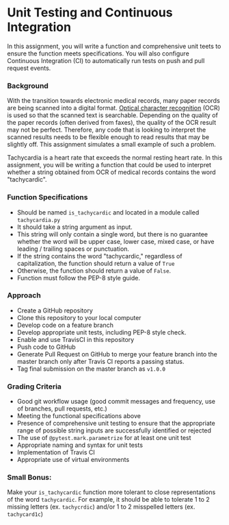 # Unit Testing and Continuous Integration

In this assignment, you will write a function and comprehensive unit teets to
ensure the function meets specifications.  You will also configure Continuous
Integration (CI) to automatically run tests on push and pull request events.

### Background
With the transition towards electronic medical records, many paper records are
being scanned into a digital format.  [Optical character recognition](https://en.wikipedia.org/wiki/Optical_character_recognition)
(OCR) is used so that the scanned text is searchable.  Depending on the 
quality of the paper records (often derived from faxes), the quality of the 
OCR result may not be perfect.  Therefore, any code that is looking to 
interpret the scanned results needs to be flexible enough to read results that
may be slightly off.  This assignment simulates a small example of such a
problem.  

Tachycardia is a heart rate that exceeds the normal resting heart rate.  In
this assignment, you will be writing a function that could be used to
interpret whether a string obtained from OCR of medical records contains the 
word "tachycardic". 

### Function Specifications
* Should be named `is_tachycardic` and located in a module called 
`tachycardia.py`
* It should take a string argument as input.
* This string will only contain a single word, but there is no guarantee
whether the word will be upper case, lower case, mixed case, or have leading /
trailing spaces or punctuation.
* If the string contains the word "tachycardic," regardless of capitalization,
the function should return a value of `True`
* Otherwise, the function should return a value of `False`.
* Function must follow the PEP-8 style guide.

### Approach
* Create a GitHub repository
* Clone this repository to your local computer
* Develop code on a feature branch
* Develop appropriate unit tests, including PEP-8 style check.
* Enable and use TravisCI in this repository
* Push code to GitHub
* Generate Pull Request on GitHub to merge your feature branch into the master
branch only after Travis CI reports a passing status.
* Tag final submission on the master branch as `v1.0.0`


### Grading Criteria
* Good git workflow usage (good commit messages and frequency, use of branches,
pull requests, etc.)
* Meeting the functional specifications above
* Presence of comprehensive unit testing to ensure that the appropriate range 
of possible string inputs are successfully identified or rejected
* The use of `@pytest.mark.parametrize` for at least one unit test
* Appropriate naming and syntax for unit tests
* Implementation of Travis CI
* Appropriate use of virtual environments

### Small Bonus:
Make your `is_tachycardic` function more tolerant to close representations of
the word `tachycardic`.  For example, it should be able to tolerate 1 to 2
missing letters (ex. `tachycrdic`) and/or 1 to 2 misspelled letters
(ex. `tachycard1c`)
